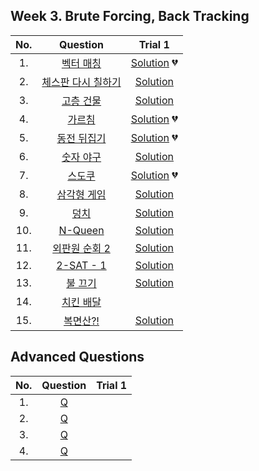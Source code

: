 ## Week 3. Brute Forcing, Back Tracking
|No.  |Question|Trial 1|
|:---:|:------:|:-----:|
|1.  |[벡터 매칭](https://www.acmicpc.net/problem/1007)| [Solution](https://github.com/JoonHyeok-hozy-Kim/algorithm_study/blob/main/BaekJoon/Solutions/Week3/Sol_A_220927_1007.py) :broken_heart: |
|2.  |[체스판 다시 칠하기](https://www.acmicpc.net/problem/1018)| [Solution](https://github.com/JoonHyeok-hozy-Kim/algorithm_study/blob/main/BaekJoon/Solutions/Week3/Sol_B_220927_1018.py) |
|3.  |[고층 건물](https://www.acmicpc.net/problem/1027)| [Solution](https://github.com/JoonHyeok-hozy-Kim/algorithm_study/blob/main/BaekJoon/Solutions/Week3/Sol_C_220927_1027.py) |
|4.  |[가르침](https://www.acmicpc.net/problem/1062)| [Solution](https://github.com/JoonHyeok-hozy-Kim/algorithm_study/blob/main/BaekJoon/Solutions/Week3/Sol_D_220928_1062.py) :broken_heart: |
|5.  |[동전 뒤집기](https://www.acmicpc.net/problem/1285)| [Solution](https://github.com/JoonHyeok-hozy-Kim/algorithm_study/blob/main/BaekJoon/Solutions/Week3/Sol_E_220928_1285_cheat.py) :broken_heart: |
|6.  |[숫자 야구](https://www.acmicpc.net/problem/2503)| [Solution](https://github.com/JoonHyeok-hozy-Kim/algorithm_study/blob/main/BaekJoon/Solutions/Week3/Sol_F_220929_2503.py) |
|7.  |[스도쿠](https://www.acmicpc.net/problem/2580)| [Solution](https://github.com/JoonHyeok-hozy-Kim/algorithm_study/blob/main/BaekJoon/Solutions/Week3/Sol_G_220929_2580_cheated.py) :broken_heart: |
|8.  |[삼각형 게임](https://www.acmicpc.net/problem/4658)| [Solution](https://github.com/JoonHyeok-hozy-Kim/algorithm_study/blob/main/BaekJoon/Solutions/Week3/Sol_H_220929_4658.py) |
|9.  |[덩치](https://www.acmicpc.net/problem/7568)| [Solution](https://github.com/JoonHyeok-hozy-Kim/algorithm_study/blob/main/BaekJoon/Solutions/Week3/Sol_I_220930_7568.py) |
|10. |[N-Queen](https://www.acmicpc.net/problem/9663)| [Solution](https://github.com/JoonHyeok-hozy-Kim/algorithm_study/blob/main/BaekJoon/Solutions/Week3/Sol_J_221001_9663.py) |
|11. |[외판원 순회 2](https://www.acmicpc.net/problem/10971)| [Solution](https://github.com/JoonHyeok-hozy-Kim/algorithm_study/blob/main/BaekJoon/Solutions/Week3/Sol_K_221001_10971.py) |
|12. |[2-SAT - 1](https://www.acmicpc.net/problem/11277)| [Solution](https://github.com/JoonHyeok-hozy-Kim/algorithm_study/blob/main/BaekJoon/Solutions/Week3/Sol_L_221001_11277.py) |
|13. |[불 끄기](https://www.acmicpc.net/problem/15686)| [Solution](https://github.com/JoonHyeok-hozy-Kim/algorithm_study/blob/main/BaekJoon/Solutions/Week3/Sol_M_221002_14939_cheated.py) |
|14. |[치킨 배달](https://www.acmicpc.net/problem/14939)|  |
|15. |[복면산?!](https://www.acmicpc.net/problem/15811)| [Solution](https://github.com/JoonHyeok-hozy-Kim/algorithm_study/blob/main/BaekJoon/Solutions/Week3/) |


## Advanced Questions
|No.  |Question|Trial 1|
|:---:|:------:|:-----:|
|1. |[Q](https://www.acmicpc.net/problem/2171 )|[]()|
|2. |[Q](https://www.acmicpc.net/problem/1111 )|[]()|
|3. |[Q](https://www.acmicpc.net/problem/12102)|[]()|
|4. |[Q](https://www.acmicpc.net/problem/4902 )|[]()|
